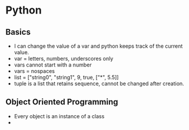 # Python

## Basics

* I can change the value of a var and python keeps track of the current value.
* var = letters, numbers, underscores only
* vars cannot start with a number
* vars = nospaces
* list = ["string0", "string1", 9, true, ["*", 5.5]]
* tuple is a list that retains sequence, cannot be changed after creation.

## Object Oriented Programming

* Every object is an instance of a class
* 
